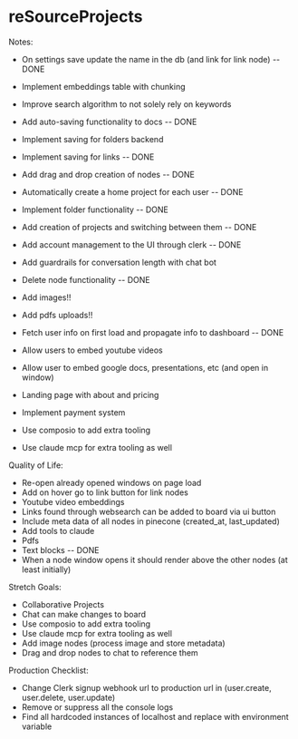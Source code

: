 # reSourceProjects

Notes:
* On settings save update the name in the db (and link for link node) -- DONE
* Implement embeddings table with chunking
* Improve search algorithm to not solely rely on keywords
* Add auto-saving functionality to docs -- DONE
* Implement saving for folders backend
* Implement saving for links -- DONE
* Add drag and drop creation of nodes -- DONE
* Automatically create a home project for each user -- DONE
* Implement folder functionality -- DONE
* Add creation of projects and switching between them -- DONE
* Add account management to the UI through clerk -- DONE
* Add guardrails for conversation length with chat bot
* Delete node functionality -- DONE
* Add images!!
* Add pdfs uploads!!
* Fetch user info on first load and propagate info to dashboard -- DONE
* Allow users to embed youtube videos
* Allow user to embed google docs, presentations, etc (and open in window)

* Landing page with about and pricing
* Implement payment system
* Use composio to add extra tooling
* Use claude mcp for extra tooling as well

Quality of Life:
* Re-open already opened windows on page load
* Add on hover go to link button for link nodes
* Youtube video embeddings
* Links found through websearch can be added to board via ui button
* Include meta data of all nodes in pinecone (created_at, last_updated)
* Add tools to claude
* Pdfs 
* Text blocks -- DONE
* When a node window opens it should render above the other nodes (at least initially)

Stretch Goals:
* Collaborative Projects
* Chat can make changes to board
* Use composio to add extra tooling
* Use claude mcp for extra tooling as well
* Add image nodes (process image and store metadata)
* Drag and drop nodes to chat to reference them


Production Checklist:
- Change Clerk signup webhook url to production url in (user.create, user.delete, user.update)
- Remove or suppress all the console logs
- Find all hardcoded instances of localhost and replace with environment variable